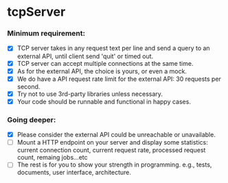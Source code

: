 # tcpServer

### Minimum requirement:

- [x] TCP server takes in any request text per line and send a query to an external API, until client send 'quit' or timed out.
- [x] TCP server can accept multiple connections at the same time.
- [x] As for the external API, the choice is yours, or even a mock.
- [x] We do have a API request rate limit for the external API: 30 requests per second.
- [x] Try not to use 3rd-party libraries unless necessary.
- [x] Your code should be runnable and functional in happy cases.

### Going deeper:
- [x] Please consider the external API could be unreachable or unavailable.
- [ ] Mount a HTTP endpoint on your server and display some statistics: current connection count, current request rate, processed request count, remaing jobs...etc
- [ ] The rest is for you to show your strength in programming. e.g., tests, documents, user interface, architecture.
